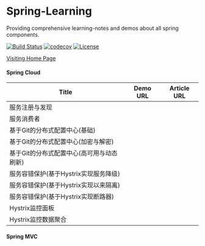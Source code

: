 # Spring-Learning
Providing comprehensive learning-notes and demos about all spring components.

[![Build Status](https://travis-ci.org/shuaijunlan/Spring-Learning.svg?branch=master)](https://travis-ci.org/shuaijunlan/Spring-Learning)
[![codecov](https://codecov.io/gh/shuaijunlan/Spring-Learning/branch/master/graph/badge.svg)](https://codecov.io/gh/shuaijunlan/Spring-Learning)
[![License](https://img.shields.io/badge/license-Apache%202-4EB1BA.svg)](https://www.apache.org/licenses/LICENSE-2.0.html)

[Visiting Home Page](https://shuaijunlan.github.io/Spring-Learning)

#### Spring Cloud

| Title                                     | Demo URL | Article URL |
| ----------------------------------------- | -------- | ----------- |
| 服务注册与发现                            |          |             |
| 服务消费者                                |          |             |
| 基于Git的分布式配置中心(基础)             |          |             |
| 基于Git的分布式配置中心(加密与解密)       |          |             |
| 基于Git的分布式配置中心(高可用与动态刷新) |          |             |
| 服务容错保护(基于Hystrix实现服务降级)     |          |             |
| 服务容错保护(基于Hystrix实现以来隔离)     |          |             |
| 服务容错保护(基于Hystrix实现断路器)       |          |             |
| Hystrix监控面板                           |          |             |
| Hystrix监控数据聚合                       |          |             |

#### Spring MVC


